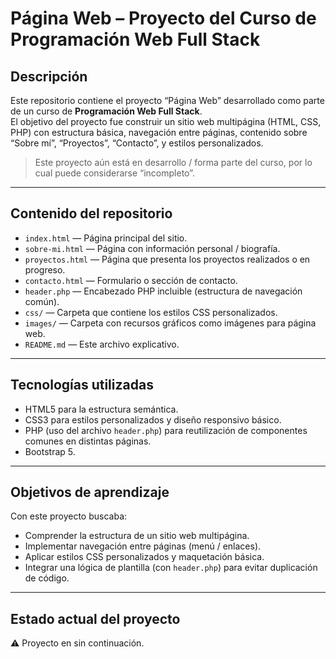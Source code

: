# Página Web – Proyecto del Curso de Programación Web Full Stack

## Descripción  
Este repositorio contiene el proyecto “Página Web” desarrollado como parte de un curso de **Programación Web Full Stack**.  
El objetivo del proyecto fue construir un sitio web multipágina (HTML, CSS, PHP) con estructura básica, navegación entre páginas, contenido sobre “Sobre mí”, “Proyectos”, “Contacto”, y estilos personalizados.

> Este proyecto aún está en desarrollo / forma parte del curso, por lo cual puede considerarse “incompleto”.

---

## Contenido del repositorio  
- `index.html` — Página principal del sitio.  
- `sobre-mi.html` — Página con información personal / biografía.  
- `proyectos.html` — Página que presenta los proyectos realizados o en progreso.  
- `contacto.html` — Formulario o sección de contacto.  
- `header.php` — Encabezado PHP incluible (estructura de navegación común).  
- `css/` — Carpeta que contiene los estilos CSS personalizados.  
- `images/` — Carpeta con recursos gráficos como imágenes para página web.  
- `README.md` — Este archivo explicativo.

---

## Tecnologías utilizadas  
- HTML5 para la estructura semántica.  
- CSS3 para estilos personalizados y diseño responsivo básico.  
- PHP (uso del archivo `header.php`) para reutilización de componentes comunes en distintas páginas.  
- Bootstrap 5.

---

## Objetivos de aprendizaje  
Con este proyecto buscaba:  
- Comprender la estructura de un sitio web multipágina.  
- Implementar navegación entre páginas (menú / enlaces).  
- Aplicar estilos CSS personalizados y maquetación básica.  
- Integrar una lógica de plantilla (con `header.php`) para evitar duplicación de código.  

---

## Estado actual del proyecto  
⚠️ Proyecto en sin continuación.


